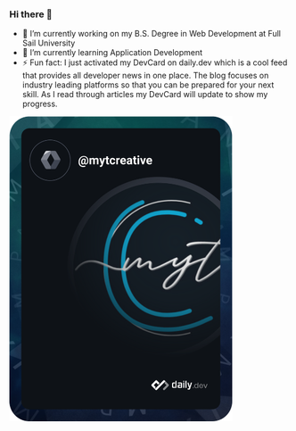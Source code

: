 ### Hi there 👋
- 🔭 I’m currently working on my B.S. Degree in Web Development at Full Sail University
- 🌱 I’m currently learning Application Development
- ⚡ Fun fact: I just activated my DevCard on daily.dev which is a cool feed that provides all developer news in one place. The blog focuses on industry leading platforms so that you can be prepared for your next skill. As I read through articles my DevCard will update to show my progress.

<a href="https://app.daily.dev/mytcreative"><img src="https://github.com/FennellPamela-FS/FennellPamela-FS/blob/main/devcard.svg" width="400" alt="mytcreative's Dev Card"/></a>
<!--
**FennellPamela-FS/FennellPamela-FS** is a ✨ _special_ ✨ repository because its `README.md` (this file) appears on your GitHub profile.

Here are some ideas to get you started:

- 🔭 I’m currently working on ...
- 🌱 I’m currently learning ...
- 👯 I’m looking to collaborate on ...
- 🤔 I’m looking for help with ...
- 💬 Ask me about ...
- 📫 How to reach me: ...
- 😄 Pronouns: ...
- ⚡ Fun fact: ...
-->
